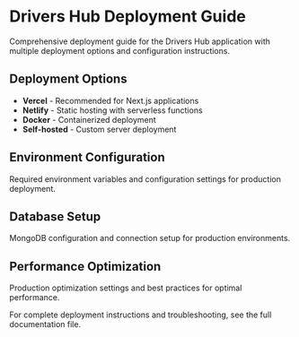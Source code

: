# Drivers Hub Deployment Guide

Comprehensive deployment guide for the Drivers Hub application with multiple deployment options and configuration instructions.

## Deployment Options

- **Vercel** - Recommended for Next.js applications
- **Netlify** - Static hosting with serverless functions
- **Docker** - Containerized deployment
- **Self-hosted** - Custom server deployment

## Environment Configuration

Required environment variables and configuration settings for production deployment.

## Database Setup

MongoDB configuration and connection setup for production environments.

## Performance Optimization

Production optimization settings and best practices for optimal performance.

For complete deployment instructions and troubleshooting, see the full documentation file. 